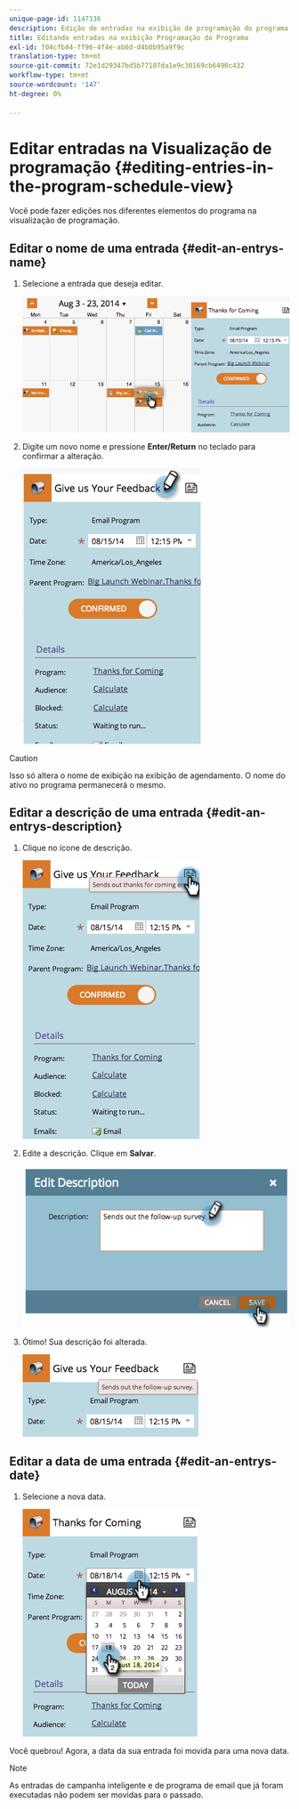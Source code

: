 ```yaml
---
unique-page-id: 1147136
description: Edição de entradas na exibição de programação do programa - Documentos do Marketo - Documentação do produto
title: Editando entradas na exibição Programação do Programa
exl-id: f04cfb84-ff96-4f4e-ab0d-d4b0b95a9f9c
translation-type: tm+mt
source-git-commit: 72e1d29347bd5b77107da1e9c30169cb6490c432
workflow-type: tm+mt
source-wordcount: '147'
ht-degree: 0%

---
```


# Editar entradas na Visualização de programação {#editing-entries-in-the-program-schedule-view}

Você pode fazer edições nos diferentes elementos do programa na visualização de programação.

## Editar o nome de uma entrada {#edit-an-entrys-name}

1. Selecione a entrada que deseja editar.

   ![](assets/image2014-9-18-18-3a1-3a36.png)

1. Digite um novo nome e pressione **Enter/Return** no teclado para confirmar a alteração.

   ![](assets/image2014-9-18-18-3a1-3a53.png)

>[!CAUTION]
>
>Isso só altera o nome de exibição na exibição de agendamento. O nome do ativo no programa permanecerá o mesmo.

## Editar a descrição de uma entrada {#edit-an-entrys-description}

1. Clique no ícone de descrição.

   ![](assets/image2014-9-18-18-3a3-3a7.png)

1. Edite a descrição. Clique em **Salvar**.

   ![](assets/image2014-9-18-18-3a3-3a22.png)

1. Ótimo! Sua descrição foi alterada.

   ![](assets/image2014-9-18-18-3a3-3a48.png)

## Editar a data de uma entrada {#edit-an-entrys-date}

1. Selecione a nova data.

   ![](assets/image2014-9-18-18-3a4-3a39.png)

Você quebrou! Agora, a data da sua entrada foi movida para uma nova data.

>[!NOTE]
>
> As entradas de campanha inteligente e de programa de email que já foram executadas não podem ser movidas para o passado.
